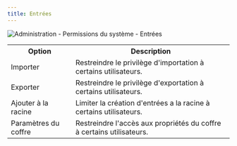 ```yaml
---
title: Entrées
---
```

![Administration - Permissions du système - Entrées](/img/fr/server/clip8052.png)  

<table>
	<tr>
		<th>
Option 
		</th>
		<th>
Description 
		</th>
	</tr>
	<tr>
		<td>
Importer 
		</td>
		<td>
Restreindre le privilège d&apos;importation à certains utilisateurs. 
		</td>
	</tr>
	<tr>
		<td>
Exporter 
		</td>
		<td>
Restreindre le privilège d&apos;exportation à certains utilisateurs. 
		</td>
	</tr>
	<tr>
		<td>
Ajouter à la racine 
		</td>
		<td>
Limiter la création d&apos;entrées a la racine à certains utilisateurs. 
		</td>
	</tr>
	<tr>
		<td>
Paramètres du coffre 
		</td>
		<td>
Restreindre l&apos;accès aux propriétés du coffre à certains utilisateurs. 
		</td>
	</tr>
</table>



